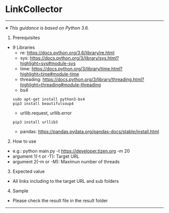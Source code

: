 # LinkCollector
---------------------------------------------------
*※ This guidance is based on Python 3.6.*
1. Prerequisites
* 9 Libraries
  * re: https://docs.python.org/3.6/library/re.html
  * sys: https://docs.python.org/3/library/sys.html?highlight=sys#module-sys
  * time: https://docs.python.org/3/library/time.html?highlight=time#module-time
  * threading: https://docs.python.org/3/library/threading.html?highlight=threading#module-threading
  * bs4
  ```
  sudo apt-get install python3-bs4
  pip3 install beautifulsoup4
  ```
  * urllib.request, urllib.error
  ```
  pip3 install urllib3
  ```
  * pandas: https://pandas.pydata.org/pandas-docs/stable/install.html
2. How to use
* e.g.: python main.py -t https://developer.tizen.org -m 20
* argument 1(-t or -T): Target URL
* argument 2(-m or -M): Maximun number of threads
3. Expected value
* All links including to the target URL and sub folders
4. Sample
* Please check the result file in the result folder
---------------------------------------------------
